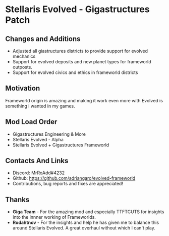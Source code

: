 # Stellaris Evolved - Gigastructures Patch

## Changes and Additions

- Adjusted all giastructures districts to provide support for evolved mechanics
- Support for evolved deposits and new planet types for frameworld outposts.
- Support for evolved civics and ethics in frameworld districts


## Motivation
Frameworld origin is amazing and making it work even more with Evolved is something i wanted in my games.

## Mod Load Order

- Gigastructures Engineering & More
- Stellaris Evolved - Alpha
- Stellaris Evolved + Gigastructures Frameworld 


## Contacts And Links

- Discord: MrRoAdd#4232
- Github: https://github.com/adriangaro/evolved-frameworld
- Contributions, bug reports and fixes are appreciated!


## Thanks
- **Giga Team** - For the amazing mod and especially TTFTCUTS for insights into the innner working of Frameworlds.
- **Rodahtnov** - For the insights and help he has given me to balance this around Stellaris Evolved. A great overhaul without which I can't play.